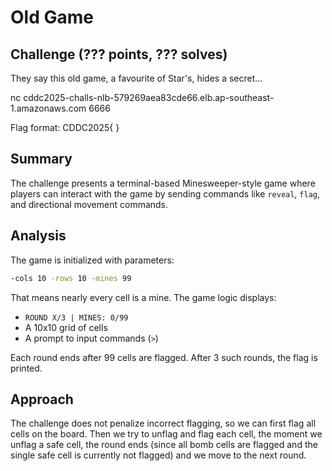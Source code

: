 # Old Game

## Challenge (??? points, ??? solves)

They say this old game, a favourite of Star's, hides a secret...

nc cddc2025-challs-nlb-579269aea83cde66.elb.ap-southeast-1.amazonaws.com 6666

Flag format: CDDC2025{   }

## Summary

The challenge presents a terminal-based Minesweeper-style game where players can interact with the game by sending commands like `reveal`, `flag`, and directional movement commands.

## Analysis

The game is initialized with parameters:

```bash
-cols 10 -rows 10 -mines 99
```

That means nearly every cell is a mine. The game logic displays:

* `ROUND X/3 | MINES: 0/99`
* A 10x10 grid of cells
* A prompt to input commands (`>`)

Each round ends after 99 cells are flagged. After 3 such rounds, the flag is printed.

## Approach

The challenge does not penalize incorrect flagging, so we can first flag all cells on the board. Then we try to unflag and flag each cell, the moment we unflag a safe cell, the round ends (since all bomb cells are flagged and the single safe cell is currently not flagged) and we move to the next round.
